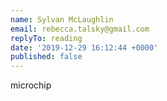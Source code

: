 ```yaml
---
name: Sylvan McLaughlin
email: rebecca.talsky@gmail.com
replyTo: reading
date: '2019-12-29 16:12:44 +0000'
published: false
---
```


microchip
